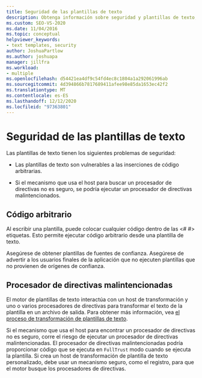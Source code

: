 ```yaml
---
title: Seguridad de las plantillas de texto
description: Obtenga información sobre seguridad y plantillas de texto, incluidos temas como código arbitrario y procesadores de directivas malintencionadas.
ms.custom: SEO-VS-2020
ms.date: 11/04/2016
ms.topic: conceptual
helpviewer_keywords:
- text templates, security
author: JoshuaPartlow
ms.author: joshuapa
manager: jillfra
ms.workload:
- multiple
ms.openlocfilehash: d54421ea4df9c54fd4ec8c1804a1a292061996ab
ms.sourcegitcommit: 4d394866b7817689411afee98e85da1653ec42f2
ms.translationtype: MT
ms.contentlocale: es-ES
ms.lasthandoff: 12/12/2020
ms.locfileid: "97363801"
---
```

# <a name="security-of-text-templates"></a>Seguridad de las plantillas de texto
Las plantillas de texto tienen los siguientes problemas de seguridad:

- Las plantillas de texto son vulnerables a las inserciones de código arbitrarias.

- Si el mecanismo que usa el host para buscar un procesador de directivas no es seguro, se podría ejecutar un procesador de directivas malintencionados.

## <a name="arbitrary-code"></a>Código arbitrario
 Al escribir una plantilla, puede colocar cualquier código dentro de las \<# #> etiquetas. Esto permite ejecutar código arbitrario desde una plantilla de texto.

 Asegúrese de obtener plantillas de fuentes de confianza. Asegúrese de advertir a los usuarios finales de la aplicación que no ejecuten plantillas que no provienen de orígenes de confianza.

## <a name="malicious-directive-processor"></a>Procesador de directivas malintencionadas
 El motor de plantillas de texto interactúa con un host de transformación y uno o varios procesadores de directivas para transformar el texto de la plantilla en un archivo de salida. Para obtener más información, vea [el proceso de transformación de plantillas de texto](../modeling/the-text-template-transformation-process.md).

 Si el mecanismo que usa el host para encontrar un procesador de directivas no es seguro, corre el riesgo de ejecutar un procesador de directivas malintencionadas. El procesador de directivas malintencionadas podría proporcionar código que se ejecuta en `FullTrust` modo cuando se ejecuta la plantilla. Si crea un host de transformación de plantilla de texto personalizado, debe usar un mecanismo seguro, como el registro, para que el motor busque los procesadores de directivas.
